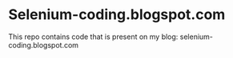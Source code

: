 # Selenium-coding.blogspot.com
This repo contains code that is present on my blog: selenium-coding.blogspot.com
